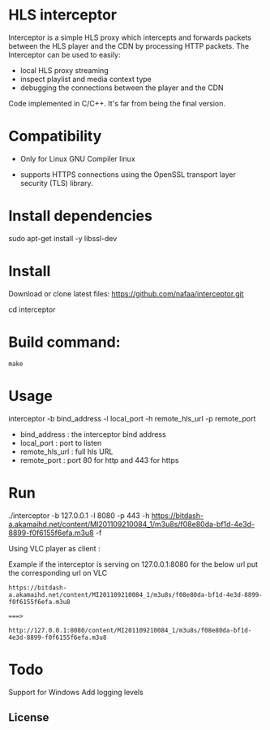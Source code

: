 # HLS interceptor

 Interceptor is a simple HLS proxy which intercepts and forwards packets between the HLS player and the CDN by processing HTTP packets.
The Interceptor can be used to easily:
  
  - local HLS proxy streaming 
  - inspect playlist and media context type 
  - debugging the connections between the player and the CDN
  
Code implemented in C/C++.
It's far from being the final version.


Compatibility
===================
  - Only for Linux GNU Compiler  linux 

  - supports HTTPS connections using the OpenSSL transport layer security (TLS) library.
 

Install dependencies
===================
sudo apt-get install -y libssl-dev

Install
===================
Download or clone latest files:
https://github.com/nafaa/interceptor.git

cd interceptor


 Build command: 
===================
    make 


 Usage
===================
  interceptor -b bind_address -l local_port -h remote_hls_url -p remote_port 

  - bind_address : the interceptor bind address
  - local_port :  port to listen 
  - remote_hls_url : full hls URL
  - remote_port : port 80 for http and 443 for https 


 Run 
===================
 ./interceptor -b 127.0.0.1 -l 8080 -p 443 -h https://bitdash-a.akamaihd.net/content/MI201109210084_1/m3u8s/f08e80da-bf1d-4e3d-8899-f0f6155f6efa.m3u8 -f



Using VLC player as client : 

Example if the interceptor is serving on 127.0.0.1:8080 for the below url put the corresponding url on VLC


	https://bitdash-a.akamaihd.net/content/MI201109210084_1/m3u8s/f08e80da-bf1d-4e3d-8899-f0f6155f6efa.m3u8 

	===>

	http://127.0.0.1:8080/content/MI201109210084_1/m3u8s/f08e80da-bf1d-4e3d-8899-f0f6155f6efa.m3u8


Todo
===================
Support for Windows 
Add logging levels
  
License
----

 
 
